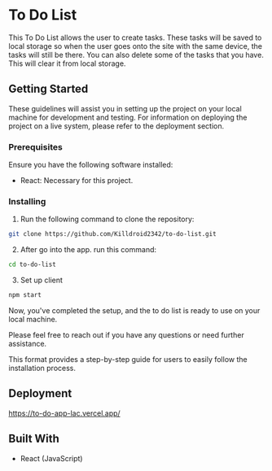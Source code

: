 # To Do List

This To Do List allows the user to create tasks. These tasks will be saved to local storage so when the user goes onto the site with the same device, the tasks will still be there. You can also delete some of the tasks that you have. This will clear it from local storage.

## Getting Started

These guidelines will assist you in setting up the project on your local machine for development and testing. For information on deploying the project on a live system, please refer to the deployment section.

### Prerequisites

Ensure you have the following software installed:

- React: Necessary for this project.

### Installing

1. Run the following command to clone the repository:

```bash
git clone https://github.com/Killdroid2342/to-do-list.git
```

2. After go into the app. run this command:

```bash
cd to-do-list

```

3. Set up client

```bash
npm start
```

Now, you've completed the setup, and the to do list is ready to use on your local machine.

Please feel free to reach out if you have any questions or need further assistance.

This format provides a step-by-step guide for users to easily follow the installation process.

## Deployment

https://to-do-app-lac.vercel.app/

## Built With

- React (JavaScript)
